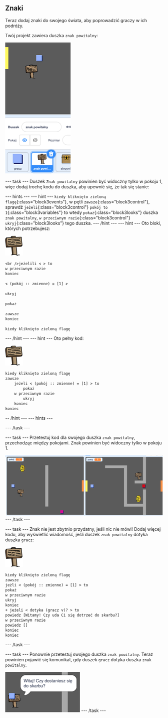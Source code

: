 ## Znaki

Teraz dodaj znaki do swojego świata, aby poprowadzić graczy w ich podróży.

Twój projekt zawiera duszka `znak powitalny`:

![zrzut ekranu](images/world-sign.png)

--- task --- Duszek `Znak powitalny` powinien być widoczny tylko w pokoju 1, więc dodaj trochę kodu do duszka, aby upewnić się, że tak się stanie:

--- hints ---
 --- hint --- `kiedy kliknięto zieloną flagę`{:class="block3events"}, w pętli `zawsze`{:class="block3control"}, sprawdź `jeżeli`{:class="block3control"} `pokój to 1`{:class="block3variables"} to wtedy `pokaż`{:class="block3looks"} duszka `znak powitalny`, `w przeciwnym razie`{:class="block3control"} `ukryj`{:class="block3looks"} tego duszka.
--- /hint ---
 --- hint --- Oto bloki, których potrzebujesz:

![znak](images/sign.png)

```blocks3
<br />jeżelili < > to
w przeciwnym razie
koniec

< (pokój :: zmienne) = [1] >

ukryj

pokaż

zawsze
koniec

kiedy kliknięto zieloną flagę

```

--- /hint --- --- hint --- Oto pełny kod:

![znak](images/sign.png)

```blocks3
kiedy kliknięto zieloną flagę
zawsze
    jeżeli < (pokój :: zmienne) = [1] > to
        pokaż
    w przeciwnym razie
        ukryj
    koniec
koniec
```

-- /hint --- --- hints ---


--- /task ---

--- task --- Przetestuj kod dla swojego duszka `znak powitalny`, przechodząc między pokojami. Znak powinien być widoczny tylko w pokoju 1.

![zrzut ekranu](images/world-sign-test.png) --- /task ---

--- task --- Znak nie jest zbytnio przydatny, jeśli nic nie mówi! Dodaj więcej kodu, aby wyświetlić wiadomość, jeśli duszek `znak powitalny` dotyka duszka `gracz`:

![znak](images/sign.png)

```blocks3
kiedy kliknięto zieloną flagę
zawsze
jeżli < (pokój :: zmienne) = [1] > to
pokaż
w przeciwnym razie
ukryj
koniec
+ jeżeli < dotyka (gracz v)? > to
powiedz [Witamy! Czy uda Ci się dotrzeć do skarbu?]
w przeciwnym razie
powiedz []
koniec
koniec
```

--- /task ---

--- task --- Ponownie przetestuj swojego duszka `znak powitalny`. Teraz powinien pojawić się komunikat, gdy duszek `gracz` dotyka duszka `znak powitalny`.

![zrzut ekranu](images/world-sign-test2.png) --- /task ---